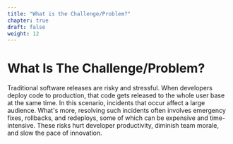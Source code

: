 ```yaml
---
title: "What is the Challenge/Problem?"
chapter: true
draft: false
weight: 12
---
```

# What Is The Challenge/Problem?
Traditional software releases are risky and stressful. When developers deploy code to production, that code gets released to the whole user base at the same time. In this scenario, incidents that occur affect a large audience. What's more, resolving such incidents often involves emergency fixes, rollbacks, and redeploys, some of which can be expensive and time-intensive. These risks hurt developer productivity, diminish team morale, and slow the pace of innovation.


